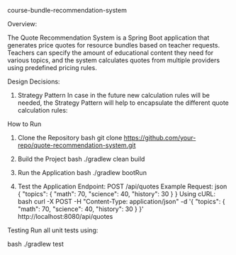 course-bundle-recommendation-system

Overview:

The Quote Recommendation System is a Spring Boot application that generates price quotes for
resource bundles based on teacher requests. Teachers can specify the amount of educational content
they need for various topics, and the system calculates quotes from multiple providers using
predefined pricing rules.

Design Decisions:

1. Strategy Pattern
   In case in the future new calculation rules will be needed, the Strategy Pattern will help to
   encapsulate the different quote calculation rules:

How to Run

1. Clone the Repository
   bash
   git clone https://github.com/your-repo/quote-recommendation-system.git

   
2. Build the Project
   bash
   ./gradlew clean build

3. Run the Application
   bash
   ./gradlew bootRun

4. Test the Application
   Endpoint: POST /api/quotes
   Example Request:
   json
   {
   "topics": {
   "math": 70,
   "science": 40,
   "history": 30
   }
   }
   Using cURL:
   bash
   curl -X POST -H "Content-Type: application/json" -d '{
   "topics": {
   "math": 70,
   "science": 40,
   "history": 30
   }
   }' http://localhost:8080/api/quotes

Testing
Run all unit tests using:

bash
./gradlew test